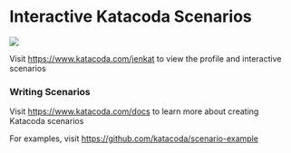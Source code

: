 # Interactive Katacoda Scenarios

[![](http://shields.katacoda.com/katacoda/jenkat/count.svg)](https://www.katacoda.com/jenkat "Get your profile on Katacoda.com")

Visit https://www.katacoda.com/jenkat to view the profile and interactive scenarios

### Writing Scenarios
Visit https://www.katacoda.com/docs to learn more about creating Katacoda scenarios

For examples, visit https://github.com/katacoda/scenario-example
